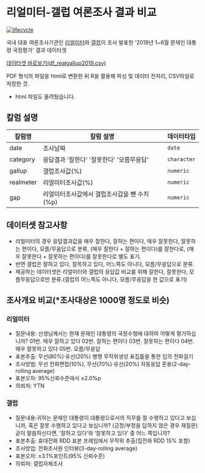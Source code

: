 <!-- README.md is generated from README.Rmd. Please edit that file -->

# 리얼미터-갤럽 여론조사 결과 비교

[![lifecycle](https://img.shields.io/badge/lifecycle-stable-brightgreen.svg)](https://www.tidyverse.org/lifecycle/#stable)
 
국내 대표 여론조사기관인 [리얼미터](http://www.realmeter.net/category/pdf/)와 [갤럽](http://www.gallup.co.kr/gallupdb/report.asp)이 조사 발표한 '2019년 1~6월 문재인 대통령 국정평가' 결과 데이터셋

[데이터셋 바로보기(df_realgallup2019.csv)](https://github.com/taltal-ddj/taltal/blob/master/taltal_raw/public_opinion_poll/df_realgallup2019.csv)

PDF 형식의 파일을 html로 변환한 뒤 R을 활용해 파싱 및 데이터 전처리, CSV파일로 저장한 것. 
* html 파일도 올려뒀습니다. 

## 칼럼 설명

| 칼럼명            | 칼럼 설명                  | 데이터타입     |
| --------------- | ------------------------- | ----------- |
| date            | 조사날짜                     | `date` |
| category        | 응답결과 '잘한다' '잘못한다' '모름무응답' | `character` |
| gallup          | 갤럽조사값(%)                 | `numeric` |
| realmeter       | 리얼미터조사값(%)              | `numeric` |
| gap             | 리얼미터조사값에서 갤럽조사갑을 뺀 수치(%p) | `numeric` |

 
## 데이터셋 참고사항
- 리얼미터의 경우 응답결과값을 매우 잘한다, 잘하는 편이다, 매우 잘못한다, 잘못하는 편이다, 모름/무음답으로 분류, (매우 잘한다 + 잘하는 편이다)를 잘한다로, (매우 잘못한다 + 잘못하는 편이다)를 잘못한다로 별도 표기.    
- 반면 갤럽은 잘하고 있다, 잘목하고 있다, 어느쪽도 아니다, 모름/무응답으로 분류.    
- 제공하는 데이터셋은 리얼미터와 갤럽의 응답값 비교를 위해 잘한다, 잘못한다, 모름무응답으로만 분류.(갤럽의 어느쪽도 아니다, 모름/무응답을 한 값으로 표기)  

## 조사개요 비교(*조사대상은 1000명 정도로 비슷)

### 리얼미터
- 질문내용: 선생님께서는 현재 문재인 대통령의 국정수행에 대하여 어떻게 평가하십니까? 01번. 매우 잘하고 있다 02번. 잘하는 편이다 03번. 잘못하는 편이다 04번. 매우 잘못하고 있다 05번. 모름/무응답  
- 표본추출: 무선(80%)·유선(20%) 병행 무작위생성 표집틀을 통한 임의 전화걸기  
- 조사방법: 무선 전화면접(10%), 무선(70%)·유선(20%) 자동응답 혼용(2-day-rolling average)  
- 표본오차: 95%신뢰수준에서 ±2.0%p   
- 의뢰처: YTN  

### 갤럽
- 질문내용:귀하는 문재인 대통령이 대통령으로서의 직무를 잘 수행하고 있다고 보십니까, 혹은 잘못 수행하고 있다고 보십니까? (긍정/부정을 답하지 않은 경우 재질문) 굳이 말씀하신다면, ‘잘하고 있다’와 ‘잘못하고 있다’ 중 어느 쪽입니까?  
- 표본추출: 휴대전화 RDD 표본 프레임에서 무작위 추출(집전화 RDD 15% 포함)  
- 조사방업: 전화조사원 인터뷰(3-day-rolling average)  
- 표본오차: ±3.1%포인트(95% 신뢰수준)   
- 의뢰처: 갤럽자체조사  
 

